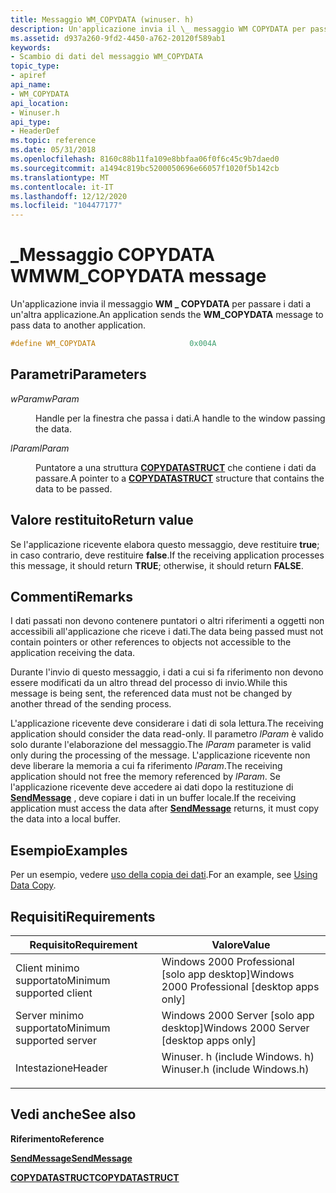 ```yaml
---
title: Messaggio WM_COPYDATA (winuser. h)
description: Un'applicazione invia il \_ messaggio WM COPYDATA per passare i dati a un'altra applicazione.
ms.assetid: d937a260-9fd2-4450-a762-20120f589ab1
keywords:
- Scambio di dati del messaggio WM_COPYDATA
topic_type:
- apiref
api_name:
- WM_COPYDATA
api_location:
- Winuser.h
api_type:
- HeaderDef
ms.topic: reference
ms.date: 05/31/2018
ms.openlocfilehash: 8160c88b11fa109e8bbfaa06f0f6c45c9b7daed0
ms.sourcegitcommit: a1494c819bc5200050696e66057f1020f5b142cb
ms.translationtype: MT
ms.contentlocale: it-IT
ms.lasthandoff: 12/12/2020
ms.locfileid: "104477177"
---
```

# <a name="wm_copydata-message"></a><span data-ttu-id="6f925-104">\_Messaggio COPYDATA WM</span><span class="sxs-lookup"><span data-stu-id="6f925-104">WM\_COPYDATA message</span></span>

<span data-ttu-id="6f925-105">Un'applicazione invia il messaggio **WM \_ COPYDATA** per passare i dati a un'altra applicazione.</span><span class="sxs-lookup"><span data-stu-id="6f925-105">An application sends the **WM\_COPYDATA** message to pass data to another application.</span></span>


```C++
#define WM_COPYDATA                     0x004A
```



## <a name="parameters"></a><span data-ttu-id="6f925-106">Parametri</span><span class="sxs-lookup"><span data-stu-id="6f925-106">Parameters</span></span>

<dl> <dt>

<span data-ttu-id="6f925-107">*wParam*</span><span class="sxs-lookup"><span data-stu-id="6f925-107">*wParam*</span></span> 
</dt> <dd>

<span data-ttu-id="6f925-108">Handle per la finestra che passa i dati.</span><span class="sxs-lookup"><span data-stu-id="6f925-108">A handle to the window passing the data.</span></span>

</dd> <dt>

<span data-ttu-id="6f925-109">*lParam*</span><span class="sxs-lookup"><span data-stu-id="6f925-109">*lParam*</span></span> 
</dt> <dd>

<span data-ttu-id="6f925-110">Puntatore a una struttura [**COPYDATASTRUCT**](/windows/win32/api/winuser/ns-winuser-copydatastruct) che contiene i dati da passare.</span><span class="sxs-lookup"><span data-stu-id="6f925-110">A pointer to a [**COPYDATASTRUCT**](/windows/win32/api/winuser/ns-winuser-copydatastruct) structure that contains the data to be passed.</span></span>

</dd> </dl>

## <a name="return-value"></a><span data-ttu-id="6f925-111">Valore restituito</span><span class="sxs-lookup"><span data-stu-id="6f925-111">Return value</span></span>

<span data-ttu-id="6f925-112">Se l'applicazione ricevente elabora questo messaggio, deve restituire **true**; in caso contrario, deve restituire **false**.</span><span class="sxs-lookup"><span data-stu-id="6f925-112">If the receiving application processes this message, it should return **TRUE**; otherwise, it should return **FALSE**.</span></span>

## <a name="remarks"></a><span data-ttu-id="6f925-113">Commenti</span><span class="sxs-lookup"><span data-stu-id="6f925-113">Remarks</span></span>

<span data-ttu-id="6f925-114">I dati passati non devono contenere puntatori o altri riferimenti a oggetti non accessibili all'applicazione che riceve i dati.</span><span class="sxs-lookup"><span data-stu-id="6f925-114">The data being passed must not contain pointers or other references to objects not accessible to the application receiving the data.</span></span>

<span data-ttu-id="6f925-115">Durante l'invio di questo messaggio, i dati a cui si fa riferimento non devono essere modificati da un altro thread del processo di invio.</span><span class="sxs-lookup"><span data-stu-id="6f925-115">While this message is being sent, the referenced data must not be changed by another thread of the sending process.</span></span>

<span data-ttu-id="6f925-116">L'applicazione ricevente deve considerare i dati di sola lettura.</span><span class="sxs-lookup"><span data-stu-id="6f925-116">The receiving application should consider the data read-only.</span></span> <span data-ttu-id="6f925-117">Il parametro *lParam* è valido solo durante l'elaborazione del messaggio.</span><span class="sxs-lookup"><span data-stu-id="6f925-117">The *lParam* parameter is valid only during the processing of the message.</span></span> <span data-ttu-id="6f925-118">L'applicazione ricevente non deve liberare la memoria a cui fa riferimento *lParam*.</span><span class="sxs-lookup"><span data-stu-id="6f925-118">The receiving application should not free the memory referenced by *lParam*.</span></span> <span data-ttu-id="6f925-119">Se l'applicazione ricevente deve accedere ai dati dopo la restituzione di [**SendMessage**](/windows/desktop/api/winuser/nf-winuser-sendmessage) , deve copiare i dati in un buffer locale.</span><span class="sxs-lookup"><span data-stu-id="6f925-119">If the receiving application must access the data after [**SendMessage**](/windows/desktop/api/winuser/nf-winuser-sendmessage) returns, it must copy the data into a local buffer.</span></span>

## <a name="examples"></a><span data-ttu-id="6f925-120">Esempio</span><span class="sxs-lookup"><span data-stu-id="6f925-120">Examples</span></span>

<span data-ttu-id="6f925-121">Per un esempio, vedere [uso della copia dei dati](using-data-copy.md).</span><span class="sxs-lookup"><span data-stu-id="6f925-121">For an example, see [Using Data Copy](using-data-copy.md).</span></span>

## <a name="requirements"></a><span data-ttu-id="6f925-122">Requisiti</span><span class="sxs-lookup"><span data-stu-id="6f925-122">Requirements</span></span>



| <span data-ttu-id="6f925-123">Requisito</span><span class="sxs-lookup"><span data-stu-id="6f925-123">Requirement</span></span> | <span data-ttu-id="6f925-124">Valore</span><span class="sxs-lookup"><span data-stu-id="6f925-124">Value</span></span> |
|-------------------------------------|----------------------------------------------------------------------------------------------------------|
| <span data-ttu-id="6f925-125">Client minimo supportato</span><span class="sxs-lookup"><span data-stu-id="6f925-125">Minimum supported client</span></span><br/> | <span data-ttu-id="6f925-126">Windows 2000 Professional \[solo app desktop\]</span><span class="sxs-lookup"><span data-stu-id="6f925-126">Windows 2000 Professional \[desktop apps only\]</span></span><br/>                                               |
| <span data-ttu-id="6f925-127">Server minimo supportato</span><span class="sxs-lookup"><span data-stu-id="6f925-127">Minimum supported server</span></span><br/> | <span data-ttu-id="6f925-128">Windows 2000 Server \[solo app desktop\]</span><span class="sxs-lookup"><span data-stu-id="6f925-128">Windows 2000 Server \[desktop apps only\]</span></span><br/>                                                     |
| <span data-ttu-id="6f925-129">Intestazione</span><span class="sxs-lookup"><span data-stu-id="6f925-129">Header</span></span><br/>                   | <dl> <span data-ttu-id="6f925-130"><dt>Winuser. h (include Windows. h)</dt></span><span class="sxs-lookup"><span data-stu-id="6f925-130"><dt>Winuser.h (include Windows.h)</dt></span></span> </dl> |



## <a name="see-also"></a><span data-ttu-id="6f925-131">Vedi anche</span><span class="sxs-lookup"><span data-stu-id="6f925-131">See also</span></span>

<dl> <dt>

<span data-ttu-id="6f925-132">**Riferimento**</span><span class="sxs-lookup"><span data-stu-id="6f925-132">**Reference**</span></span>
</dt> <dt>

[<span data-ttu-id="6f925-133">**SendMessage**</span><span class="sxs-lookup"><span data-stu-id="6f925-133">**SendMessage**</span></span>](/windows/desktop/api/winuser/nf-winuser-sendmessage)
</dt> <dt>

[<span data-ttu-id="6f925-134">**COPYDATASTRUCT**</span><span class="sxs-lookup"><span data-stu-id="6f925-134">**COPYDATASTRUCT**</span></span>](/windows/win32/api/winuser/ns-winuser-copydatastruct)
</dt> </dl>

 

